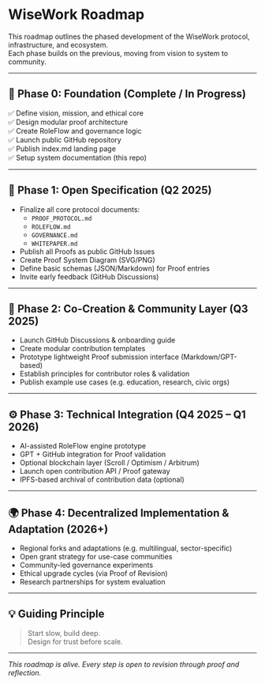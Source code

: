 
# WiseWork Roadmap

This roadmap outlines the phased development of the WiseWork protocol, infrastructure, and ecosystem.  
Each phase builds on the previous, moving from vision to system to community.

---

## 📘 Phase 0: Foundation (Complete / In Progress)

✅ Define vision, mission, and ethical core  
✅ Design modular proof architecture  
✅ Create RoleFlow and governance logic  
✅ Launch public GitHub repository  
✅ Publish index.md landing page  
✅ Setup system documentation (this repo)  

---

## 🧱 Phase 1: Open Specification (Q2 2025)

- Finalize all core protocol documents:
  - `PROOF_PROTOCOL.md`
  - `ROLEFLOW.md`
  - `GOVERNANCE.md`
  - `WHITEPAPER.md`
- Publish all Proofs as public GitHub Issues
- Create Proof System Diagram (SVG/PNG)
- Define basic schemas (JSON/Markdown) for Proof entries
- Invite early feedback (GitHub Discussions)

---

## 🤝 Phase 2: Co-Creation & Community Layer (Q3 2025)

- Launch GitHub Discussions & onboarding guide  
- Create modular contribution templates  
- Prototype lightweight Proof submission interface (Markdown/GPT-based)  
- Establish principles for contributor roles & validation  
- Publish example use cases (e.g. education, research, civic orgs)

---

## ⚙️ Phase 3: Technical Integration (Q4 2025 – Q1 2026)

- AI-assisted RoleFlow engine prototype  
- GPT + GitHub integration for Proof validation  
- Optional blockchain layer (Scroll / Optimism / Arbitrum)  
- Launch open contribution API / Proof gateway  
- IPFS-based archival of contribution data (optional)

---

## 🌍 Phase 4: Decentralized Implementation & Adaptation (2026+)

- Regional forks and adaptations (e.g. multilingual, sector-specific)  
- Open grant strategy for use-case communities  
- Community-led governance experiments  
- Ethical upgrade cycles (via Proof of Revision)  
- Research partnerships for system evaluation

---

## 💡 Guiding Principle

> Start slow, build deep.  
> Design for trust before scale.

---

*This roadmap is alive. Every step is open to revision through proof and reflection.*
